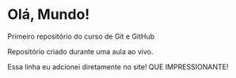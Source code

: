 # Olá, Mundo!
 Primeiro repositório do curso de Git e GitHub

 Repositório criado durante uma aula ao vivo.
 
 Essa linha eu adcionei diretamente no site! QUE IMPRESSIONANTE!
